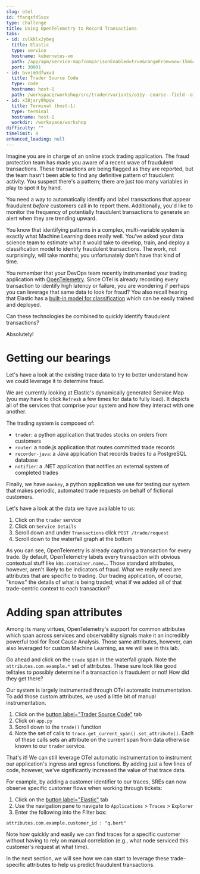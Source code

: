 ```yaml
---
slug: otel
id: ffanqsfd5xxx
type: challenge
title: Using OpenTelemetry to Record Transactions
tabs:
- id: zvlkklx2ybeg
  title: Elastic
  type: service
  hostname: kubernetes-vm
  path: /app/apm/service-map?comparisonEnabled=true&rangeFrom=now-15m&rangeTo=now&offset=1d&kuery=data_stream.type%20:%22traces%22%20
  port: 30001
- id: bvvjm9dfwxvd
  title: Trader Source Code
  type: code
  hostname: host-1
  path: /workspace/workshop/src/trader/variants/o11y--course--field--o11y-300-fraud--main/app.py
- id: x38jsry9hpqw
  title: Terminal (host-1)
  type: terminal
  hostname: host-1
  workdir: /workspace/workshop
difficulty: ""
timelimit: 0
enhanced_loading: null
---
```

Imagine you are in charge of an online stock trading application. The fraud protection team has made you aware of a recent wave of fraudulent transactions. These transactions are being flagged as they are reported, but the team hasn't been able to find any definitive pattern of fraudulent activity. You suspect there's a pattern; there are just too many variables in play to spot it by hand.

You need a way to automatically identify and label transactions that appear fraudulent _before_ customers call in to report them. Additionally, you'd like to monitor the frequency of potentially fraudulent transactions to generate an alert when they are trending upward.

You know that identifying patterns in a complex, multi-variable system is exactly what Machine Learning does really well. You've asked your data science team to estimate what it would take to develop, train, and deploy a classification model to identify fraudulent transactions. The work, not surprisingly, will take months; you unfortunately don't have that kind of time.

You remember that your DevOps team recently instrumented your trading application with [OpenTelemetry](https://www.elastic.co/what-is/opentelemetry). Since OTel is already recording every transaction to identify high latency or failure, you are wondering if perhaps you can leverage that same data to look for fraud? You also recall hearing that Elastic has a [built-in model for classification](https://www.elastic.co/docs/explore-analyze/machine-learning/data-frame-analytics/ml-dfa-classification) which can be easily trained and deployed.

Can these technologies be combined to quickly identify fraudulent transactions?

Absolutely!

Getting our bearings
===
Let's have a look at the existing trace data to try to better understand how we could leverage it to determine fraud.

We are currently looking at Elastic's dynamically generated Service Map (you may have to click `Refresh` a few times for data to fully load). It depicts all of the services that comprise your system and how they interact with one another.

The trading system is composed of:
* `trader`: a python application that trades stocks on orders from customers
* `router`: a node.js application that routes committed trade records
* `recorder-java`: a Java application that records trades to a PostgreSQL database
* `notifier`: a .NET application that notifies an external system of completed trades

Finally, we have `monkey`, a python application we use for testing our system that makes periodic, automated trade requests on behalf of fictional customers.

Let's have a look at the data we have available to us:

1. Click on the `trader` service
2. Click on `Service Details`
3. Scroll down and under `Transactions` click `POST /trade/request`
4. Scroll down to the waterfall graph at the bottom

As you can see, OpenTelemetry is already capturing a transaction for every trade. By default, OpenTelemetry labels every transaction with obvious contextual stuff like `k8s.container.name`... Those standard attributes, however, aren't likely to be indicators of fraud. What we really need are attributes that are specific to trading. Our trading application, of course, "knows" the details of what is being traded; what if we added all of that trade-centric context to each transaction?

Adding span attributes
===
Among its many virtues, OpenTelemetry's support for common attributes which span across services and observability signals make it an incredibly powerful tool for Root Cause Analysis. Those same attributes, however, can also leveraged for custom Machine Learning, as we will see in this lab.

Go ahead and click on the `trade` span in the waterfall graph. Note the `attributes.com.example.*` set of attributes. These sure look like good telltales to possibly determine if a transaction is fraudulent or not! How did they get there?

Our system is largely instrumented through OTel automatic instrumentation. To add those custom attributes, we used a little bit of manual instrumentation.
1. Click on the [button label="Trader Source Code"](tab-1) tab
2. Click on `app.py`
3. Scroll down to the `trade()` function
4. Note the set of calls to `trace.get_current_span().set_attribute()`. Each of these calls sets an attribute on the current span from data otherwise known to our `trader` service.

That's it! We can still leverage OTel automatic instrumentation to instrument our application's ingress and egress functions. By adding just a few lines of code, however, we've significantly increased the value of that trace data.

For example, by adding a customer identifier to our traces, SREs can now observe specific customer flows when working through tickets:
1. Click on the [button label="Elastic"](tab-0) tab
2. Use the navigation pane to navigate to `Applications` > `Traces` > `Explorer`
3. Enter the following into the Filter box:
  ```
  attributes.com.example.customer_id : "q.bert"
  ```

Note how quickly and easily we can find traces for a specific customer without having to rely on manual correlation (e.g., what node serviced this customer's request at what time).

In the next section, we will see how we can start to leverage these trade-specific attributes to help us predict fraudulent transactions.
